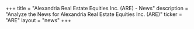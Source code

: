 +++
title = "Alexandria Real Estate Equities Inc. (ARE) - News"
description = "Analyze the News for Alexandria Real Estate Equities Inc. (ARE)"
ticker = "ARE"
layout = "news"
+++

